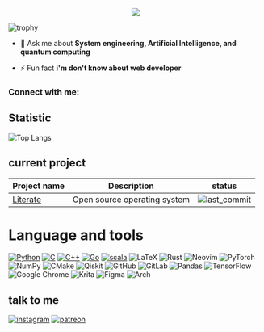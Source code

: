 <!-- ![banner](banner.png) -->

<p align="center">
  <img src="https://wakatime.com/badge/user/56825ec2-7fff-4f27-9073-ea4a4f18423e.svg?style=flat-square">
 </p>

<!-- <p align="left"> <a href="https://github.com/ryo-ma/github-profile-trophy"><img src="https://github-profile-trophy.vercel.app/?username=slowy07" alt="slowy07" /></a> </p> -->

![trophy](https://github-profile-trophy.vercel.app/?username=slowy07&theme=radical)

- 💬 Ask me about **System engineering, Artificial Intelligence, and quantum computing**

- ⚡ Fun fact **i'm don't know about web developer**

<h3 align="left">Connect with me:</h3>
<p align="left">
</p>

## Statistic
![Top Langs](https://github-readme-stats.vercel.app/api/top-langs/?username=slowy07&layout=compact&theme=shades-of-purple&&hide=jupyter%20notebook,html,css,JavaScript,Dart)


## current project
| Project name  | Description |   status        |
| ------------- | ------------- | ------------- |
| [Literate](https://github.com/literateOS/literate)  | Open source operating system  | ![last_commit](https://img.shields.io/github/last-commit/literateOS/literate?style=flat-square) |

# Language and tools

[![Python](https://img.shields.io/badge/python-3670A0?style=flat-square&logo=python&logoColor=ffdd54)](https://github.com/slowy07?tab=repositories&q=&type=&language=python&sort=)
[![C](https://img.shields.io/badge/c-%2300599C.svg?style=flat-square&logo=c&logoColor=white)](https://github.com/slowy07?tab=repositories&q=&type=&language=c&sort=)
[![C++](https://img.shields.io/badge/c++-%2300599C.svg?style=flat-square&logo=c%2B%2B&logoColor=white)](https://github.com/slowy07?tab=repositories&q=&type=&language=c%2B%2B&sort=)
[![Go](https://img.shields.io/badge/go-%2300ADD8.svg?style=flat-square&logo=go&logoColor=white)](https://github.com/slowy07?tab=repositories&q=&type=&language=go&sort=)
[![scala](https://img.shields.io/badge/Scala-DC322F?style=flat-square&logo=scala&logoColor=white)](https://github.com/slowy07?tab=repositories&q=&type=&language=scala&sort=)
![LaTeX](https://img.shields.io/badge/latex-%23008080.svg?style=flat-square&logo=latex&logoColor=white)
![Rust](https://img.shields.io/badge/rust-%23000000.svg?style=v&logo=rust&logoColor=white)
![Neovim](https://img.shields.io/badge/NeoVim-%2357A143.svg?&style=flat-square&logo=neovim&logoColor=white)
![PyTorch](https://img.shields.io/badge/PyTorch-%23EE4C2C.svg?style=flat-square&logo=PyTorch&logoColor=white)
![NumPy](https://img.shields.io/badge/numpy-%23013243.svg?style=flat-squarelogo=numpy&logoColor=white)
![CMake](https://img.shields.io/badge/CMake-%23008FBA.svg?style=flat-square&logo=cmake&logoColor=white)
![Qiskit](https://img.shields.io/badge/Qiskit-%236929C4.svg?style=flat-square&logo=Qiskit&logoColor=white)
![GitHub](https://img.shields.io/badge/github-%23121011.svg?style=flat-square&logo=github&logoColor=white)
![GitLab](https://img.shields.io/badge/gitlab-%23181717.svg?style=flat-square&logo=gitlab&logoColor=white)
![Pandas](https://img.shields.io/badge/pandas-%23150458.svg?style=flat-square&logo=pandas&logoColor=white)
![TensorFlow](https://img.shields.io/badge/TensorFlow-%23FF6F00.svg?style&logo=TensorFlow&logoColor=white)
![Google Chrome](https://img.shields.io/badge/Google%20Chrome-4285F4?style=flat-square&logo=GoogleChrome&logoColor=white)
![Krita](https://img.shields.io/badge/Krita-203759?style=flat-square&logo=krita&logoColor=EEF37B)
![Figma](https://img.shields.io/badge/figma-%23F24E1E.svg?style=flat-square&logo=figma&logoColor=white)
![Arch](https://img.shields.io/badge/Arch%20Linux-1793D1?logo=arch-linux&logoColor=fff&style=flat-square)


## talk to me

[![instagram](https://img.shields.io/badge/Instagram-E4405F?style=flat-square&logo=instagram&logoColor=white)](https://www.instagram.com/arfy.slowy)
[![patreon](https://img.shields.io/badge/Patreon-F96854?style=flat-square&logo=patreon&logoColor=white)](https://www.patreon.com/arfyslowy)
